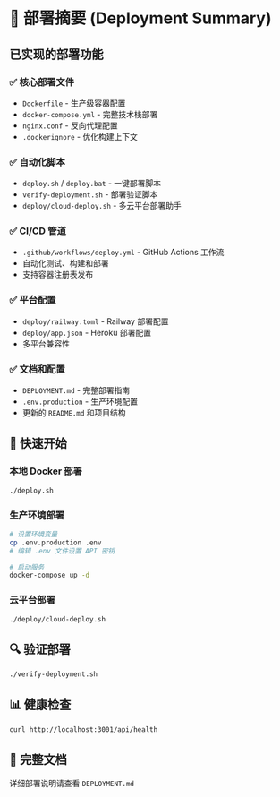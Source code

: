 # 🚀 部署摘要 (Deployment Summary)

## 已实现的部署功能

### ✅ 核心部署文件
- `Dockerfile` - 生产级容器配置
- `docker-compose.yml` - 完整技术栈部署
- `nginx.conf` - 反向代理配置
- `.dockerignore` - 优化构建上下文

### ✅ 自动化脚本
- `deploy.sh` / `deploy.bat` - 一键部署脚本
- `verify-deployment.sh` - 部署验证脚本
- `deploy/cloud-deploy.sh` - 多云平台部署助手

### ✅ CI/CD 管道
- `.github/workflows/deploy.yml` - GitHub Actions 工作流
- 自动化测试、构建和部署
- 支持容器注册表发布

### ✅ 平台配置
- `deploy/railway.toml` - Railway 部署配置
- `deploy/app.json` - Heroku 部署配置
- 多平台兼容性

### ✅ 文档和配置
- `DEPLOYMENT.md` - 完整部署指南
- `.env.production` - 生产环境配置
- 更新的 `README.md` 和项目结构

## 🚀 快速开始

### 本地 Docker 部署
```bash
./deploy.sh
```

### 生产环境部署
```bash
# 设置环境变量
cp .env.production .env
# 编辑 .env 文件设置 API 密钥

# 启动服务
docker-compose up -d
```

### 云平台部署
```bash
./deploy/cloud-deploy.sh
```

## 🔍 验证部署
```bash
./verify-deployment.sh
```

## 📊 健康检查
```bash
curl http://localhost:3001/api/health
```

## 📖 完整文档
详细部署说明请查看 `DEPLOYMENT.md`